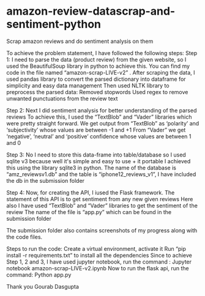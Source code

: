 # amazon-review-datascrap-and-sentiment-python
Scrap amazon reviews and do sentiment analysis on them


To achieve the problem statement, I have followed the following steps:
Step 1:
I need to parse the data (product review) from the given website, so I used the BeautifulSoup library in python to achieve this. You can find my code in the file named “amazon-scrap-LIVE-v2” .
After scraping the data, I used pandas library to convert the parsed dictionary into dataframe for simplicity and easy data management
Then used NLTK library to preprocess the parsed data:
Removed stopwords
Used regex to remove unwanted punctuations 
from the review text

Step 2:
Next I did sentiment analysis for better understanding of the parsed reviews 
To achieve this, I used the “TextBlob” and  “Vader” libraries which were pretty straight forward. 
We get output from “TextBlob” as ‘polarity’ and ‘subjectivity’ whose values are between -1 and +1
From “Vader” we get ‘negative’, ‘neutral’ and ‘positive’ confidence whose values are between 1 and 0

Step 3:
No I need to store this data-frame into table/database so I used sqlite v3 because well it's simple and easy to use + it portable 
I achieved this using the library sqlite3 in python. 
The name of the database is “amz_reviewsv1.db” and the table is “iphone12_reviews_v1”, I have included the db in the submission folder 

Step 4:
Now, for creating the API, I iused the Flask framework. The statement of this API is to get sentiment from any new given reviews
Here also I have used “TextBlob” and “Vader” libraries to get the  sentiment of the review
The name of the file is “app.py” which can be found in the submission folder

The submission folder also contains screenshots of my progress along with the code files. 

Steps to run the code: 
Create a virtual environment, activate it
Run “pip install -r requirements.txt” to install all the dependencies
Since to achieve Step 1, 2 and 3, I have used jupyter notebook, run the command : 
Jupyter notebook amazon-scrap-LIVE-v2.ipynb
Now to run the flask api, run the command: 
Python app.py

Thank you
Gourab Dasgupta
